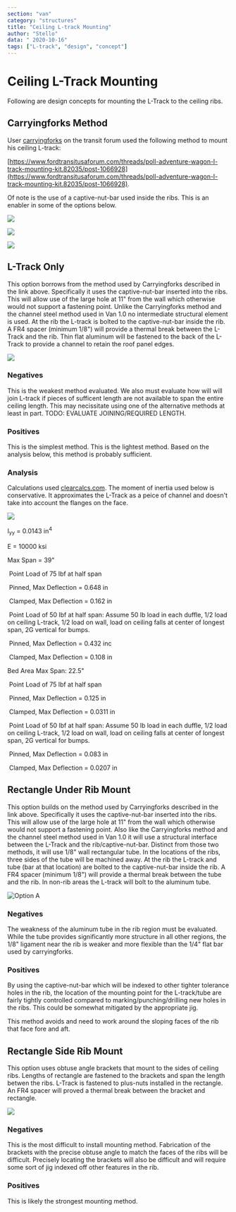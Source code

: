 ```yaml
---
section: "van"
category: "structures"
title: "Ceiling L-track Mounting"
author: "Stello"
data: " 2020-10-16"
tags: ["L-track", "design", "concept"]
---
```


# Ceiling L-Track Mounting

Following are design concepts for mounting the L-Track to the ceiling ribs.

## Carryingforks Method

User [carryingforks](https://www.fordtransitusaforum.com/members/carryingforks.91576/) on the transit forum used the following method to mount his ceiling L-track: 

[https://www.fordtransitusaforum.com/threads/poll-adventure-wagon-l-track-mounting-kit.82035/post-1066928](https://www.fordtransitusaforum.com/threads/poll-adventure-wagon-l-track-mounting-kit.82035/post-1066928).

Of note is the use of a captive-nut-bar used inside the ribs.  This is an enabler in some of the options below.

![](captive_nut_bar.jpg)

![](captive_nut_bar_insert.jpg)

![](captive_nut_bar_installed.jpg)

## L-Track Only

This option borrows from the method used by Carryingforks described in the link above.  Specifically it uses the captive-nut-bar inserted into the ribs.  This will allow use of the large hole at 11" from the wall which otherwise would not support a fastening point.  Unlike the Carryingforks method and the channel steel method used in Van 1.0 no intermediate structural element is used.  At the rib the L-track is bolted to the captive-nut-bar inside the rib.  A FR4 spacer (minimum 1/8") will provide a thermal break between the L-Track and the rib.  Thin flat aluminum will be fastened to the back of the L-Track to provide a channel to retain the roof panel edges.

![](ceiling_ltrack_mount_design_l-track_only.jpg)

### Negatives

This is the weakest method evaluated.  We also must evaluate how will will join L-track if pieces of sufficent length are not available to span the entire ceiling length.  This may necissitate using one of the alternative methods at least in part.  TODO: EVALUATE JOINING/REQUIRED LENGTH.

### Positives

This is the simplest method.  This is the lightest method.  Based on the analysis below, this method is probably sufficient.

### Analysis

Calculations used [clearcalcs.com](https://clearcalcs.com/freetools/free-moment-of-inertia-calculator/us).  The moment of inertia used below is conservative.  It approximates the L-Track as a peice of channel and doesn't take into account the flanges on the face.

![](L-track_moment_of_inertia_fig.jpg)

I<sub>yy</sub> = 0.0143 in<sup>4</sup>

E = 10000 ksi

Max Span = 39"

​	Point Load of 75 lbf at half span

​	Pinned, Max Deflection = 0.648 in

​	Clamped, Max Deflection = 0.162 in

​	Point Load of 50 lbf at half span: Assume 50 lb load in each duffle, 1/2 load on ceiling L-track, 1/2 load on wall, load on ceiling falls at center of longest span, 2G vertical for bumps.

​	Pinned, Max Deflection = 0.432 inc

​	Clamped, Max Deflection = 0.108 in

Bed Area Max Span: 22.5"

​	Point Load of 75 lbf at half span

​	Pinned, Max Deflection = 0.125 in

​	Clamped, Max Deflection = 0.0311 in

​	Point Load of 50 lbf at half span: Assume 50 lb load in each duffle, 1/2 load on ceiling L-track, 1/2 load on wall, load on ceiling falls at center of longest span, 2G vertical for bumps.

​	Pinned, Max Deflection = 0.083 in

​	Clamped, Max Deflection = 0.0207 in

## Rectangle Under Rib Mount

This option builds on the method used by Carryingforks described in the link above.  Specifically it uses the captive-nut-bar inserted into the ribs.  This will allow use of the large hole at 11" from the wall which otherwise would not support a fastening point.  Also like the Carryingforks method and the channel steel method used in Van 1.0 it will use a structural interface between the L-Track and the rib/captive-nut-bar.  Distinct from those two methods, it will use 1/8" wall rectangular tube.  In the locations of the ribs, three sides of the tube will be machined away.  At the rib the L-track and tube (bar at that location) are bolted to the captive-nut-bar inside the rib.  A FR4 spacer (minimum 1/8") will provide a thermal break between the tube and the rib.  In non-rib areas the L-track will bolt to the aluminum tube.

![Option A](ceiling_ltrack_mount_design_rect_under.jpg)

### Negatives

The weakness of the aluminum tube in the rib region must be evaluated.  While the tube provides significantly more structure in all other regions, the 1/8" ligament near the rib is weaker and more flexible than the 1/4" flat bar used by carryingforks.

### Positives

By using the captive-nut-bar which will be indexed to other tighter tolerance holes in the rib, the location of the mounting point for the L-track/tube are fairly tightly controlled compared to marking/punching/drilling new holes in the ribs.  This could be somewhat mitigated by the appropriate jig.

This method avoids and need to work around the sloping faces of the rib that face fore and aft.

## Rectangle Side Rib Mount

This option uses obtuse angle brackets that mount to the sides of ceiling ribs.  Lengths of rectangle are fastened to the brackets and span the length betwen the ribs.  L-Track is fastened to plus-nuts installed in the rectangle.  An FR4 spacer will proved a thermal break between the bracket and rectangle.

![](ceiling_ltrack_mount_design_bracket.jpg)

### Negatives

This is the most difficult to install mounting method.  Fabrication of the brackets with the precise obtuse angle to match the faces of the ribs will be difficult.  Precisely locating the brackets will also be difficult and will require some sort of jig indexed off other features in the rib.

### Positives

This is likely the strongest mounting method.




